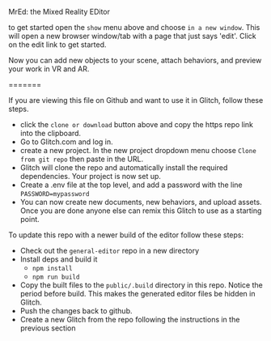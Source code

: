 MrEd: the Mixed Reality EDitor

to get started open the `show` menu above and choose `in a new window`.  This will open a new browser window/tab with
a page that just says 'edit'. Click on the edit link to get started.  

Now you can add new objects to your scene, attach behaviors, and preview your work in VR and AR.



=======

If you are viewing this file on Github and want to use it in Glitch, follow these steps.  

* click the `clone or download` button above and copy the https repo link into the clipboard.
* Go to Glitch.com and log in.
* create a new project. In the new project dropdown menu choose `Clone from git repo` then paste in the URL.
* Glitch will clone the repo and automatically install the required dependencies.  Your project is now set up.
* Create a .env file at the top level, and add a password with the line `PASSWORD=mypassword`
* You can now create new documents, new behaviors, and upload assets. Once you are done anyone else can remix this
Glitch to use as a starting point.



To update this repo with a newer build of the editor follow these steps:

* Check out the `general-editor` repo in a new directory
* Install deps and build it
  * `npm install`
  * `npm run build`
* Copy the built files to the `public/.build` directory in this repo. Notice the period before build. This makes 
the generated editor files be hidden in Glitch.
* Push the changes back to github. 
* Create a new Glitch from the repo following the instructions in the previous section


